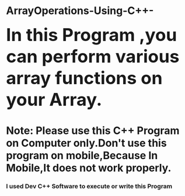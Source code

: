 # ArrayOperations-Using-C++-
<p><b><font size=50>In this Program ,you can perform various array functions on your Array.</font></b></p>
<h1>Note: Please use this C++ Program on Computer only.Don't use this program on mobile,Because In Mobile,It does not work properly. </h1>
<h3>I used Dev C++ Software to execute or write this Program</h3>
